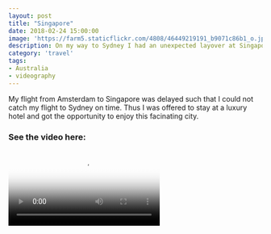 ```yaml
---
layout: post
title: "Singapore"
date: 2018-02-24 15:00:00
image: 'https://farm5.staticflickr.com/4808/46449219191_b9071c86b1_o.jpg'
description: On my way to Sydney I had an unexpected layover at Singapore.
category: 'travel'
tags:
- Australia
- videography
---
```


My flight from Amsterdam to Singapore was delayed such that I could not catch my flight to Sydney on time. Thus I was offered to stay at a luxury hotel and got the opportunity to enjoy this facinating city.

### See the video here:

<div class="embed-bg">
  <div class="video-embed">
    <script src="{{ "/assets/js/plyr.polyfilled.min.js" | prepend: site.baseurl }}"></script>
    <video id="player" controls playsineline poster="https://farm5.staticflickr.com/4808/46449219191_28d9fabb6e_z.jpg">
  <source src="https://www.flickr.com/photos/162779846@N06/46449219191/play/hd/28d9fabb6e/" type="video/mp4" size="1080">:
  <source src="https://www.flickr.com/photos/162779846@N06/46449219191/play/site/28d9fabb6e/" type="video/mp4" size="360">:
  <!-- Fallback for browsers that don't support the <video> element -->
  HTML5 Video not available in your browser
  </video>
  <script>const player = new Plyr('#player', {controls: ['play-large', 'play', 'progress', 'settings', 'fullscreen'], settings: ['quality'], keyboard: { focused: true, global: true}}); window.player = player;</script>
  </div>
</div>
